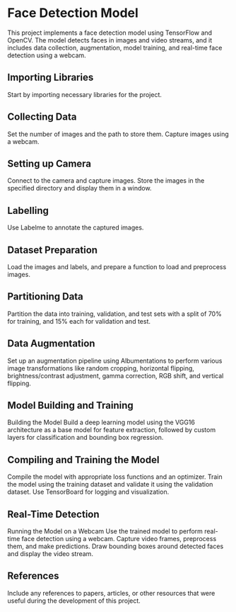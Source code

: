 # Face Detection Model
This project implements a face detection model using TensorFlow and OpenCV. The model detects faces in images and video streams, and it includes data collection, augmentation, model training, and real-time face detection using a webcam.

## Importing Libraries
Start by importing necessary libraries for the project.

## Collecting Data
Set the number of images and the path to store them. Capture images using a webcam.

## Setting up Camera
Connect to the camera and capture images. Store the images in the specified directory and display them in a window.

## Labelling
Use Labelme to annotate the captured images.

## Dataset Preparation
Load the images and labels, and prepare a function to load and preprocess images.

## Partitioning Data
Partition the data into training, validation, and test sets with a split of 70% for training, and 15% each for validation and test.

## Data Augmentation
Set up an augmentation pipeline using Albumentations to perform various image transformations like random cropping, horizontal flipping, brightness/contrast adjustment, gamma correction, RGB shift, and vertical flipping.

## Model Building and Training
Building the Model
Build a deep learning model using the VGG16 architecture as a base model for feature extraction, followed by custom layers for classification and bounding box regression.

## Compiling and Training the Model
Compile the model with appropriate loss functions and an optimizer. Train the model using the training dataset and validate it using the validation dataset. Use TensorBoard for logging and visualization.

## Real-Time Detection
Running the Model on a Webcam
Use the trained model to perform real-time face detection using a webcam. Capture video frames, preprocess them, and make predictions. Draw bounding boxes around detected faces and display the video stream.

## References
Include any references to papers, articles, or other resources that were useful during the development of this project.

